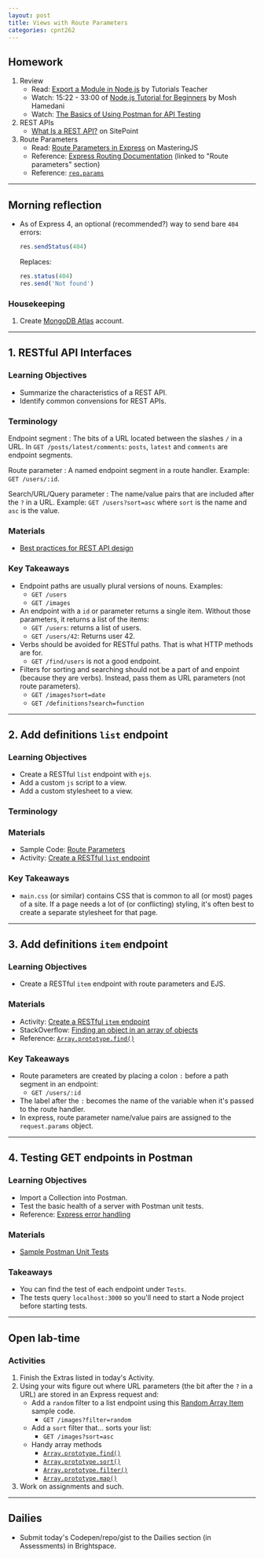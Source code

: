 ```yaml
---
layout: post
title: Views with Route Parameters
categories: cpnt262
---
```


## Homework
1. Review
    - Read: [Export a Module in Node.js](https://www.tutorialsteacher.com/nodejs/nodejs-module-exports) by Tutorials Teacher
    - Watch: 15:22 - 33:00 of [Node.js Tutorial for Beginners](https://www.youtube.com/watch?v=TlB_eWDSMt4&t=922s) by Mosh Hamedani
    - Watch: [The Basics of Using Postman for API Testing](https://youtu.be/t5n07Ybz7yI)
2. REST APIs
    - [What Is a REST API?](https://www.sitepoint.com/developers-rest-api/) on SitePoint
3. Route Parameters
    - Read: [Route Parameters in Express](https://masteringjs.io/tutorials/express/route-parameters) on MasteringJS
    - Reference: [Express Routing Documentation](https://expressjs.com/en/guide/routing.html#route-parameters) (linked to "Route parameters" section)
    - Reference: [`req.params`](https://expressjs.com/en/4x/api.html#req.params)

---

## Morning reflection
- As of Express 4, an optional (recommended?) way to send bare `404` errors:

    ```js
    res.sendStatus(404)
    ```

    Replaces:

    ```js
    res.status(404)
    res.send('Not found')
    ```

### Housekeeping
1. Create [MongoDB Atlas](https://www.mongodb.com/cloud/atlas) account.

---

## 1. RESTful API Interfaces
### Learning Objectives
- Summarize the characteristics of a REST API.
- Identify common convensions for REST APIs.

### Terminology
Endpoint segment
: The bits of a URL located between the slashes `/` in a URL. In `GET /posts/latest/comments`: `posts`, `latest` and `comments` are endpoint segments.

Route parameter
: A named endpoint segment in a route handler. Example: `GET /users/:id`.

Search/URL/Query parameter
: The name/value pairs that are included after the `?` in a URL. Example: `GET /users?sort=asc` where `sort` is the name and `asc` is the value.

### Materials
- [Best practices for REST API design](https://stackoverflow.blog/2020/03/02/best-practices-for-rest-api-design/)

### Key Takeaways
- Endpoint paths are usually plural versions of nouns. Examples:
  - `GET /users`
  - `GET /images`
- An endpoint with a `id` or parameter returns a single item. Without those parameters, it returns a list of the items:
  - `GET /users`: returns a list of users.
  - `GET /users/42`: Returns user 42.
- Verbs should be avoided for RESTful paths. That is what HTTP methods are for.
  - `GET /find/users` is not a good endpoint.
- Filters for sorting and searching should not be a part of and enpoint (because they are verbs). Instead, pass them as URL parameters (not route parameters).
  - `GET /images?sort=date`
  - `GET /definitions?search=function`

---

## 2. Add definitions `list` endpoint
### Learning Objectives
- Create a RESTful `list` endpoint with `ejs`.
- Add a custom `js` script to a view.
- Add a custom stylesheet to a view.

### Terminology
### Materials
- Sample Code: [Route Parameters](https://github.com/sait-wbdv/sample-code/tree/master/backend/express/route-params)
- Activity: [Create a RESTful `list` endpoint](https://github.com/sait-wbdv/sample-code/tree/master/backend/express/route-params/1-create-list-route)

### Key Takeaways
- `main.css` (or similar) contains CSS that is common to all (or most) pages of a site. If a page needs a lot of (or conflicting) styling, it's often best to create a separate stylesheet for that page.

---

## 3. Add definitions `item` endpoint
### Learning Objectives
- Create a RESTful `item` endpoint with route parameters and EJS.

### Materials
- Activity: [Create a RESTful `item` endpoint](https://github.com/sait-wbdv/sample-code/tree/master/backend/express/route-params/1-create-list-route)
- StackOverflow: [Finding an object in an array of objects](https://stackoverflow.com/questions/7364150/find-object-by-id-in-an-array-of-javascript-objects)
- Reference: [`Array.prototype.find()`](https://developer.mozilla.org/en-US/docs/Web/JavaScript/Reference/Global_Objects/Array/find)

### Key Takeaways
- Route parameters are created by placing a colon `:` before a path segment in an endpoint:
  - `GET /users/:id`
- The label after the `:` becomes the name of the variable when it's passed to the route handler.
- In express, route parameter name/value pairs are assigned to the `request.params` object.

---

## 4. Testing GET endpoints in Postman
### Learning Objectives
- Import a Collection into Postman.
- Test the basic health of a server with Postman unit tests.
- Reference: [Express error handling](https://expressjs.com/en/guide/error-handling.html)

### Materials
- [Sample Postman Unit Tests](https://github.com/sait-wbdv/sample-code/tree/master/tools/postman)

### Takeaways
- You can find the test of each endpoint under `Tests`.
- The tests query `localhost:3000` so you'll need to start a Node project before starting tests.

---

## Open lab-time
### Activities
1. Finish the Extras listed in today's Activity.
2. Using your wits figure out where URL parameters (the bit after the `?` in a URL) are stored in an Express request and:
    - Add a `random` filter to a list endpoint using this [Random Array Item](https://gist.github.com/acidtone/2a3cac26a229aa95685e5cf6344f2e4e) sample code.
        - `GET /images?filter=random`
    - Add a `sort` filter that... sorts your list:
        - `GET /images?sort=asc`
    - Handy array methods
        - [`Array.prototype.find()`](https://developer.mozilla.org/en-US/docs/Web/JavaScript/Reference/Global_Objects/Array/find)
        - [`Array.prototype.sort()`](https://developer.mozilla.org/en-US/docs/Web/JavaScript/Reference/Global_Objects/Array/sort)
        - [`Array.prototype.filter()`](https://developer.mozilla.org/en-US/docs/Web/JavaScript/Reference/Global_Objects/Array/filter)
        - [`Array.prototype.map()`](https://developer.mozilla.org/en-US/docs/Web/JavaScript/Reference/Global_Objects/Array/map)
3. Work on assignments and such.

---

## Dailies
- Submit today's Codepen/repo/gist to the Dailies section (in Assessments) in Brightspace.